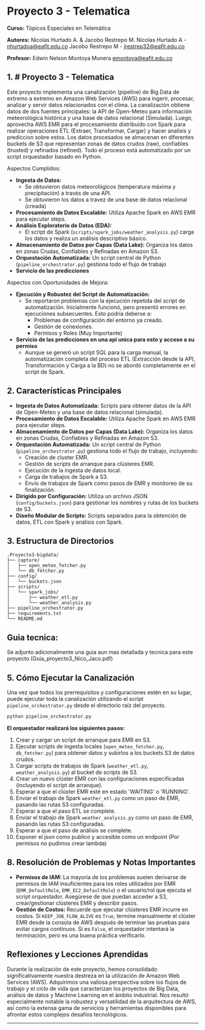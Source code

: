 # Proyecto 3 - Telematica

**Curso:** Tópicos Especiales en Telemática

**Autores:** Nicolas Hurtado A. & Jacobo Restrepo M.
Nicolas Hurtado A - nhurtadoa@eafit.edu.co
Jacobo Restrepo M - jrestrep32@eafit.edu.co

**Profesor:** 
Edwin Nelson Montoya Munera
emontoya@eafit.edu.co

## 1. # Proyecto 3 - Telematica

Este proyecto implementa una canalización (pipeline) de Big Data de extremo a extremo en Amazon Web Services (AWS) para ingerir, procesar, analizar y servir datos relacionados con el clima. La canalización obtiene datos de dos fuentes principales: la API de Open-Meteo para información meteorológica histórica y una base de datos relacional (Simulada). Luego, aprovecha AWS EMR para el procesamiento distribuido con Spark para realizar operaciones ETL (Extraer, Transformar, Cargar) y hacer analisis y prediccion sobre estos. Los datos procesados se almacenan en diferentes buckets de S3 que representan zonas de datos crudos (raw), confiables (trusted) y refinados (refined). Todo el proceso está automatizado por un script orquestador basado en Python.

Aspectos Cumplidos:

*   **Ingesta de Datos:**
    *   Se obtuvieron datos meteorológicos (temperatura máxima y precipitación) a través de una API.
    *   Se obtuvieron los datos a travez de una base de datos relacional (creada)
*   **Procesamiento de Datos Escalable:** Utiliza Apache Spark en AWS EMR para ejecutar steps.
*   **Análisis Exploratorio de Datos (EDA):**
    *   El script de Spark (`scripts/spark_jobs/weather_analysis.py`) carga los datos y realiza un análisis descriptivo básico.
*   **Almacenamiento de Datos por Capas (Data Lake):** Organiza los datos en zonas Crudas, Confiables y Refinadas en Amazon S3.
*   **Orquestación Automatizada:** Un script central de Python (`pipeline_orchestrator.py`) gestiona todo el flujo de trabajo
*   **Servicio de las predicciones**
    

Aspectos con Oportunidades de Mejora:

*   **Ejecución y Robustez del Script de Automatización:**
    *   Se reportaron problemas con la ejecución repetida del script de automatización. Inicialmente funcionó, pero presentó errores en ejecuciones subsecuentes. Esto podría deberse a:
        *   Problemas de configuración del entorno ya creado.
        *   Gestión de conexiones.
        *   Permisos y Roles (Muy Importante)
*   **Servicio de las predicciones en una api unica para esto y acceso a su permiso**
    *   Aunque se generó un script SQL para la carga manual, la automatización completa del proceso ETL (Extracción desde la API, Transformación y Carga a la BD) no se abordó completamente en el script de Spark.

## 2. Características Principales

*   **Ingesta de Datos Automatizada:** Scripts para obtener datos de la API de Open-Meteo y una base de datos relacional (simulada).
*   **Procesamiento de Datos Escalable:** Utiliza Apache Spark en AWS EMR para ejecutar steps.
*   **Almacenamiento de Datos por Capas (Data Lake):** Organiza los datos en zonas Crudas, Confiables y Refinadas en Amazon S3.
*   **Orquestación Automatizada:** Un script central de Python (`pipeline_orchestrator.py`) gestiona todo el flujo de trabajo, incluyendo:
    *   Creación de cluster EMR.
    *   Gestión de scripts de arranque para clústeres EMR.
    *   Ejecución de la ingesta de datos local.
    *   Carga de trabajos de Spark a S3.
    *   Envío de trabajos de Spark como pasos de EMR y monitoreo de su finalización.
*   **Dirigido por Configuración:** Utiliza un archivo JSON (`config/buckets.json`) para gestionar los nombres y rutas de los buckets de S3.
*   **Diseño Modular de Scripts:** Scripts separados para la obtención de datos, ETL con Spark y análisis con Spark.

## 3. Estructura de Directorios

```
.Proyecto3-bigdata/
├── capture/                           
│   ├── open_meteo_fetcher.py         
│   └── db_fetcher.py                  
├── config/
│   └── buckets.json                  
├── scripts/
│   └── spark_jobs/                   
│       ├── weather_etl.py            
│       └── weather_analysis.py       
├── pipeline_orchestrator.py          
├── requirements.txt                  
└── README.md                         
```

## Guia tecnica:
Se adjunto adicionalmente una guia aun mas detallada y tecnica para este proyecto
(Guia_proyecto3_Nico_Jaco.pdf)

## 5. Cómo Ejecutar la Canalización

Una vez que todos los prerrequisitos y configuraciones estén en su lugar, puede ejecutar toda la canalización utilizando el script `pipeline_orchestrator.py` desde el directorio raíz del proyecto.

```bash
python pipeline_orchestrator.py
```

**El orquestador realizará los siguientes pasos:**
1.  Crear y cargar un script de arranque para EMR en S3.
2.  Ejecutar scripts de ingesta locales (`open_meteo_fetcher.py`, `db_fetcher.py`) para obtener datos y subirlos a los buckets S3 de datos crudos.
3.  Cargar scripts de trabajos de Spark (`weather_etl.py`, `weather_analysis.py`) al bucket de scripts de S3.
4.  Crear un nuevo clúster EMR con las configuraciones especificadas (incluyendo el script de arranque).
5.  Esperar a que el clúster EMR esté en estado 'WAITING' o 'RUNNING'.
6.  Enviar el trabajo de Spark `weather_etl.py` como un paso de EMR, pasando las rutas S3 configuradas.
7.  Esperar a que el paso ETL se complete.
8.  Enviar el trabajo de Spark `weather_analysis.py` como un paso de EMR, pasando las rutas S3 configuradas.
9.  Esperar a que el paso de análisis se complete.
10. Exponer el json como publico y accesible como un endpoint (Por permisos no pudimos crear lambda)

## 8. Resolución de Problemas y Notas Importantes

*   **Permisos de IAM:** La mayoría de los problemas suelen derivarse de permisos de IAM insuficientes para los roles utilizados por EMR (`EMR_DefaultRole`, `EMR_EC2_DefaultRole`) o el usuario/rol que ejecuta el script orquestador. Asegúrese de que puedan acceder a S3, crear/gestionar clústeres EMR y describir pasos.
*   **Gestión de Costos:** Recuerde que ejecutar clústeres EMR incurre en costos. Si `KEEP_JOB_FLOW_ALIVE` es `True`, termine manualmente el clúster EMR desde la consola de AWS después de terminar las pruebas para evitar cargos continuos. Si es `False`, el orquestador intentará la terminación, pero es una buena práctica verificarlo.

## Reflexiones y Lecciones Aprendidas

Durante la realización de este proyecto, hemos consolidado significativamente nuestra destreza en la utilización de Amazon Web Services (AWS). Adquirimos una valiosa perspectiva sobre los flujos de trabajo y el ciclo de vida que caracterizan los proyectos de Big Data, análisis de datos y Machine Learning en el ámbito industrial. Nos resultó especialmente notable la robustez y versatilidad de la arquitectura de AWS, así como la extensa gama de servicios y herramientas disponibles para afrontar estos complejos desafíos tecnológicos.


---
